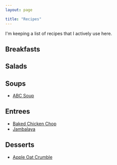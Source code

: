 ```yaml
---
layout: page

title: "Recipes"
---
```


I'm keeping a list of recipes that I actively use here.

## Breakfasts

## Salads

## Soups

* [ABC Soup](/recipes/ABC-Soup)

## Entrees
* [Baked Chicken Chop](/recipes/Baked-Chicken-Chop)
* [Jambalaya](/recipes/Jambalaya)

## Desserts
* [Apple Oat Crumble](/recipes/Apple-Oat-Crumble)
